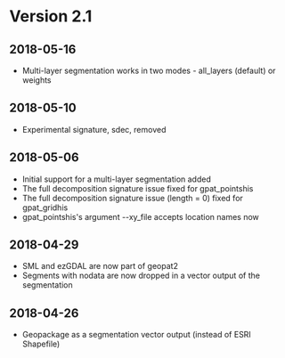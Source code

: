 # Version 2.1

## 2018-05-16

- Multi-layer segmentation works in two modes - all_layers (default) or weights

## 2018-05-10

- Experimental signature, sdec, removed

## 2018-05-06

- Initial support for a multi-layer segmentation added
- The full decomposition signature issue fixed for gpat_pointshis
- The full decomposition signature issue (length = 0) fixed for gpat_gridhis
- gpat_pointshis's argument --xy_file accepts location names now

## 2018-04-29

- SML and ezGDAL are now part of geopat2
- Segments with nodata are now dropped in a vector output of the segmentation

## 2018-04-26

- Geopackage as a segmentation vector output (instead of ESRI Shapefile)

